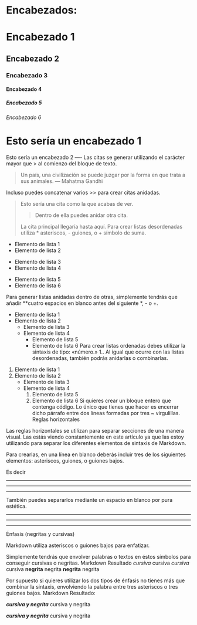 # Encabezados:
# Encabezado 1
## Encabezado 2
### Encabezado 3
#### Encabezado 4
##### Encabezado 5
###### Encabezado 6

Esto sería un encabezado 1
===
Esto sería un encabezado 2
—-
Las citas se generar utilizando el carácter mayor que > al comienzo del bloque de texto.
> Un país, una civilización se puede juzgar por la forma en que trata a sus animales.  — Mahatma Gandhi

Incluso puedes concatenar varios >> para crear citas anidadas.
> Esto sería una cita como la que acabas de ver.
> 
> > Dentro de ella puedes anidar otra cita.
> 
> La cita principal llegaría hasta aquí.
Para crear listas desordenadas utiliza * asteriscos, - guiones, o + símbolo de suma.
- Elemento de lista 1
- Elemento de lista 2
* Elemento de lista 3
* Elemento de lista 4
+ Elemento de lista 5
+ Elemento de lista 6

Para generar listas anidadas dentro de otras, simplemente tendrás que añadir **cuatro espacios en blanco antes del siguiente *, - o +.
- Elemento de lista 1
- Elemento de lista 2
    - Elemento de lista 3
    - Elemento de lista 4
        - Elemento de lista 5
        - Elemento de lista 6
Para crear listas ordenadas debes utilizar la sintaxis de tipo: «número.» 1.. Al igual que ocurre con las listas desordenadas, también podrás anidarlas o combinarlas.
1. Elemento de lista 1
2.  Elemento de lista 2
    - Elemento de lista 3
    - Elemento de lista 4
        1. Elemento de lista 5
        2. Elemento de lista 6
Si quieres crear un bloque entero que contenga código. Lo único que tienes que hacer es encerrar dicho párrafo entre dos líneas formadas por tres ~ virgulillas.
Reglas horizontales

Las reglas horizontales se utilizan para separar secciones de una manera visual. Las estás viendo constantemente en este artículo ya que las estoy utilizando para separar los diferentes elementos de sintaxis de Markdown.

Para crearlas, en una línea en blanco deberás incluir tres de los siguientes elementos: asteriscos, guiones, o guiones bajos.

Es decir

***
---
___

También puedes separarlos mediante un espacio en blanco por pura estética.
* * *
- - -
_ _ _
Énfasis (negritas y cursivas)

Markdown utiliza asteriscos o guiones bajos para enfatizar.

Simplemente tendrás que envolver palabras o textos en éstos símbolos para conseguir cursivas o negritas.
Markdown	Resultado
*cursiva*	cursiva
_cursiva_	cursiva
**negrita**	negrita
__negrita__	negrita

Por supuesto si quieres utilizar los dos tipos de énfasis no tienes más que combinar la sintaxis, envolviendo la palabra entre tres asteriscos o tres guiones bajos.
Markdown	Resultado:

***cursiva y negrita***	cursiva y negrita

___cursiva y negrita___	cursiva y negrita


